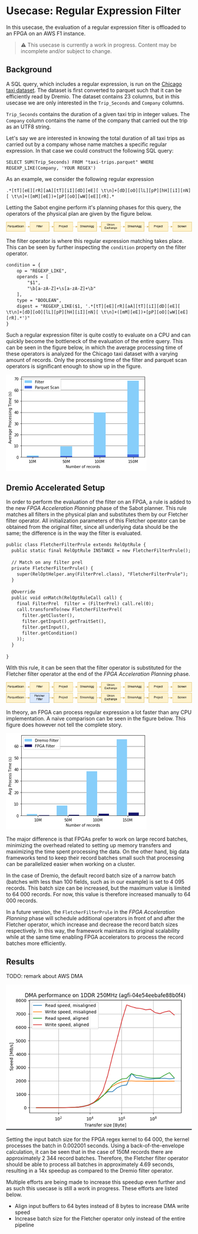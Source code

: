 # Usecase: Regular Expression Filter

In this usecase, the evaluation of a regular expression filter is offloaded to an FPGA on an AWS F1 instance.

> :warning: This usecase is currently a work in progress. Content may be incomplete and/or subject to change.

## Background

A SQL query, which includes a regular expression, is run on the 
[Chicago taxi dataset](https://data.cityofchicago.org/Transportation/Taxi-Trips/wrvz-psew). 
The dataset is first converted to parquet such that it can be efficiently read by Dremio. 
The dataset contains 23 columns, but in this usecase we are only interested in the `Trip_Seconds` 
and `Company` columns.

`Trip_Seconds` contains the duration of a given taxi trip in integer values. The `Company` column 
contains the name of the company that carried out the trip as an UTF8 string.

Let's say we are interested in knowing the total duration of all taxi trips as carried out by a company 
whose name matches a specific regular expression. In that case we could construct the following SQL query:

    SELECT SUM(Trip_Seconds) FROM "taxi-trips.parquet" WHERE REGEXP_LIKE(Company, 'YOUR REGEX')

As an example, we consider the following regular expression

    .*[tT][eE][rR][aA][tT][iI][dD][eE][ \t\n]+[dD][oO][lL][pP][hH][iI][nN][ \t\n]+([mM][eE])+[pP][oO][wW][eE][rR].*

Letting the Sabot engine perform it's planning phases for this query, the operators of the physical plan are
given by the figure below.

![Filter Operators](filter-operators.png)

The filter operator is where this regular expression matching takes place. This can be seen by further inspecting the `condition` property on the filter operator.

    condition = {
        op = "REGEXP_LIKE",
        operands = [
            "$1",
            "\b[a-zA-Z]+\s[a-zA-Z]+\b"
        ],
        type = "BOOLEAN",
        digest = "REGEXP_LIKE($1, '.*[tT][eE][rR][aA][tT][iI][dD][eE][ \t\n]+[dD][oO][lL][pP][hH][iI][nN][ \t\n]+([mM][eE])+[pP][oO][wW][eE][rR].*')"
    }

Such a regular expression filter is quite costly to evaluate on a CPU and can quickly become the bottleneck of the 
evaluation of the entire query. This can be seen in the figure below, in which the average processing time of these
operators is analyzed for the Chicago taxi dataset with a varying amount of records. Only the processing time of the
filter and parquet scan operators is significant enough to show up in the figure.

![Vanilla Dremio](vanilla-dremio.png)

## Dremio Accelerated Setup

In order to perform the evaluation of the filter on an FPGA, a rule is added to the new *FPGA Acceleration Planning* phase
of the Sabot planner. This rule matches all filters in the physical plan and substitutes them by our Fletcher filter operator.
All initialization parameters of this Fletcher operator can be obtained from the original filter, since all underlying data should
be the same; the difference is in the way the filter is evaluated.

    public class FletcherFilterPrule extends RelOptRule {
      public static final RelOptRule INSTANCE = new FletcherFilterPrule();
    
      // Match on any filter prel
      private FletcherFilterPrule() {
        super(RelOptHelper.any(FilterPrel.class), "FletcherFilterPrule");
      }
    
      @Override
      public void onMatch(RelOptRuleCall call) {
        final FilterPrel  filter = (FilterPrel) call.rel(0);
        call.transformTo(new FletcherFilterPrel(
          filter.getCluster(),
          filter.getInput().getTraitSet(),
          filter.getInput(),
          filter.getCondition()
        ));
      }

    }

With this rule, it can be seen that the filter operator is substituted for the Fletcher filter operator at the end of 
the *FPGA Acceleration Planning* phase.

![Filter Operators](filter-operators.png)
![Filter Operators](fpga-operators.png)

In theory, an FPGA can process regular expression a lot faster than any CPU implementation. A naive comparison can be
seen in the figure below. This figure does however not tell the complete story.

![Filter Comparison](filter-comparison.png)

The major difference is that FPGAs prefer to work on large record batches, minimizing the overhead related to setting up memory
transfers and maximizing the time spent processing the data. On the other hand, big data frameworks tend to keep their
record batches small such that processing can be parallelized easier when working on a cluster.

In the case of Dremio, the default record batch size of a narrow batch (batches with less than 100 fields, such as in 
our example) is set to 4 095 records. This batch size can be increased, but the maximum value is limited to 64 000 records.
For now, this value is therefore increased manually to 64 000 records. 

In a future version, the `FletcherFilterPrule` in the *FPGA Acceleration Planning* phase will schedule additional 
operators in front of and after the Fletcher operator, which increase and decrease the record batch sizes respectively.
In this way, the framework maintains its original scalability while at the same time enabling FPGA accelerators to process
the record batches more efficiently.

## Results

TODO: remark about AWS DMA

![AWS DMA](dma.png)

Setting the input batch size for the FPGA regex kernel to 64 000, the kernel processes the batch in 0.002001 seconds.
Using a back-of-the-envelope calculation, it can be seen that in the case of 150M records there are approximately 2 344
record batches. Therefore, the Fletcher filter operator should be able to process all batches in approximately 4.69 seconds,
resulting in a 14x speedup as compared to the Dremio filter operator.

Multiple efforts are being made to increase this speedup even further and as such this usecase is still a work in progress.
These efforts are listed below.
* Align input buffers to 64 bytes instead of 8 bytes to increase DMA write speed
* Increase batch size for the Fletcher operator only instead of the entire pipeline
